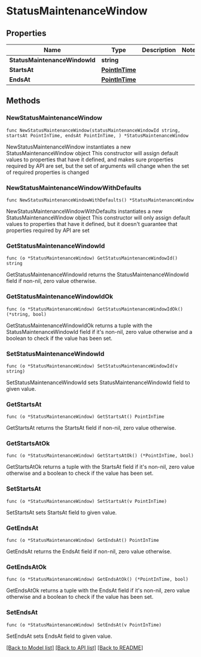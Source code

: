 # StatusMaintenanceWindow

## Properties

Name | Type | Description | Notes
------------ | ------------- | ------------- | -------------
**StatusMaintenanceWindowId** | **string** |  | 
**StartsAt** | [**PointInTime**](PointInTime.md) |  | 
**EndsAt** | [**PointInTime**](PointInTime.md) |  | 

## Methods

### NewStatusMaintenanceWindow

`func NewStatusMaintenanceWindow(statusMaintenanceWindowId string, startsAt PointInTime, endsAt PointInTime, ) *StatusMaintenanceWindow`

NewStatusMaintenanceWindow instantiates a new StatusMaintenanceWindow object
This constructor will assign default values to properties that have it defined,
and makes sure properties required by API are set, but the set of arguments
will change when the set of required properties is changed

### NewStatusMaintenanceWindowWithDefaults

`func NewStatusMaintenanceWindowWithDefaults() *StatusMaintenanceWindow`

NewStatusMaintenanceWindowWithDefaults instantiates a new StatusMaintenanceWindow object
This constructor will only assign default values to properties that have it defined,
but it doesn't guarantee that properties required by API are set

### GetStatusMaintenanceWindowId

`func (o *StatusMaintenanceWindow) GetStatusMaintenanceWindowId() string`

GetStatusMaintenanceWindowId returns the StatusMaintenanceWindowId field if non-nil, zero value otherwise.

### GetStatusMaintenanceWindowIdOk

`func (o *StatusMaintenanceWindow) GetStatusMaintenanceWindowIdOk() (*string, bool)`

GetStatusMaintenanceWindowIdOk returns a tuple with the StatusMaintenanceWindowId field if it's non-nil, zero value otherwise
and a boolean to check if the value has been set.

### SetStatusMaintenanceWindowId

`func (o *StatusMaintenanceWindow) SetStatusMaintenanceWindowId(v string)`

SetStatusMaintenanceWindowId sets StatusMaintenanceWindowId field to given value.


### GetStartsAt

`func (o *StatusMaintenanceWindow) GetStartsAt() PointInTime`

GetStartsAt returns the StartsAt field if non-nil, zero value otherwise.

### GetStartsAtOk

`func (o *StatusMaintenanceWindow) GetStartsAtOk() (*PointInTime, bool)`

GetStartsAtOk returns a tuple with the StartsAt field if it's non-nil, zero value otherwise
and a boolean to check if the value has been set.

### SetStartsAt

`func (o *StatusMaintenanceWindow) SetStartsAt(v PointInTime)`

SetStartsAt sets StartsAt field to given value.


### GetEndsAt

`func (o *StatusMaintenanceWindow) GetEndsAt() PointInTime`

GetEndsAt returns the EndsAt field if non-nil, zero value otherwise.

### GetEndsAtOk

`func (o *StatusMaintenanceWindow) GetEndsAtOk() (*PointInTime, bool)`

GetEndsAtOk returns a tuple with the EndsAt field if it's non-nil, zero value otherwise
and a boolean to check if the value has been set.

### SetEndsAt

`func (o *StatusMaintenanceWindow) SetEndsAt(v PointInTime)`

SetEndsAt sets EndsAt field to given value.



[[Back to Model list]](../README.md#documentation-for-models) [[Back to API list]](../README.md#documentation-for-api-endpoints) [[Back to README]](../README.md)


